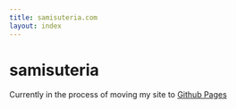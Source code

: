 ```yaml
---
title: samisuteria.com
layout: index
---
```


# samisuteria

Currently in the process of moving my site to [Github Pages](https://pages.github.com)

<!--Private Repo-->
